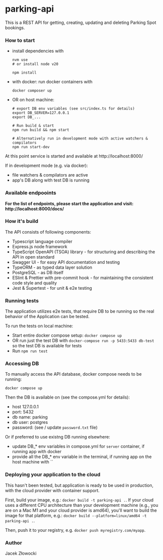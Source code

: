 # parking-api

This is a REST API for getting, creating, updating and deleting Parking Spot bookings.

### How to start
- install dependencies with
  ```
  nvm use
  # or install node v20

  npm install
  ```
- with docker: run docker containers with
  ```
  docker composer up
  ```
- OR on host machine:
  ```
  # export DB env variables (see src/index.ts for details)
  export DB_SERVER=127.0.0.1
  export DB_...

  # Run build & start
  npm run build && npm start

  # Alternatively run in development mode with active watchers & compilators
  npm run start-dev
  ```


At this point service is started and available at http://localhost:8000/

If in development mode (e.g. via docker):
- file watchers & compilators are active
- app's DB along with test DB is running

### Available endpooints

**For the list of endpoints, please start the application and visit: http://localhost:8000/docs/**

### How it's build

The API consists of following components:
- Typescript language compiler
- Express.js node framework
- TypeScript OpenAPI (TSOA) library - for structuring and describing the API in open standard
- Swagger UI - for easy API documentation and testing
- TypeORM - as typed data layer solution
- PostgreSQL - as DB itself
- ESlint & Prettier with pre-commit hook - for maintaining the consistent code style and quality
- Jest & Supertest - for unit & e2e testing

### Running tests

The application utilizes e2e tests, that require DB to be running so the real behavior of the Application can be tested.

To run the tests on local machine:
- Start entire docker compose setup: `docker compose up`
- OR run just the test DB with `docker-compose run -p 5433:5433 db-test` so the test DB is available for tests
- Run `npm run test`

### Accessing DB

To manually access the API database, docker compose needs to be running:
```
docker compose up
```

Then the DB is available on (see the compose.yml for details):
- host 127.0.0.1
- port: 5432
- db name: parking
- db user: postgres
- password: (see / update `password.txt` file)

Or if preferred to use existng DB running elsewhere:
- update DB_* env variables in compose.yml for `server` container, if running app with docker
- provide all the DB_* env variable in the terminal, if running app on the host machine with ``


### Deploying your application to the cloud

This hasn't been tested, but application is ready to be used in production, with the cloud provider with container support.

First, build your image, e.g.: `docker build -t parking-api .`.
If your cloud uses a different CPU architecture than your development
machine (e.g., you are on a Mac M1 and your cloud provider is amd64),
you'll want to build the image for that platform, e.g.:
`docker build --platform=linux/amd64 -t parking-api .`.

Then, push it to your registry, e.g. `docker push myregistry.com/myapp`.

### Author
Jacek Złowocki
